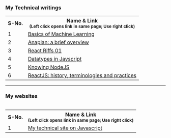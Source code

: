 <h3> My Technical writings </h3>

<table>
  
  <tr>
    <th> S-No. </th>
    <th> Name & Link <br> <sub> (Left click opens link in same page; Use right click) </sub> </th>
  </tr>

  <tr>
      <td> 1 </td>
    <td>  <a href='https://drive.google.com/file/d/1mHmzceedkVi-EhJ7b-a-280GczSw2tqc/view?usp=sharing' target='_blank'> Basics of Machine Learning </a></td>
</tr>

<tr>
    <td> 2 </td>
    <td>  
      <a href='https://drive.google.com/file/d/1aA8Yl99rXZ9vqt-4Iao2beXBJe4NNcK0/view?usp=sharing' target='_blank'> Anaplan: a brief overview </a></td>
</tr>

<tr>
    <td> 3 </td>
    <td>  
      <a href='https://drive.google.com/file/d/1Nxv_kz3tkZt3fwx86jUzPmt6f4OfZTV1/view?usp=drive_link' target='_blank'> React Riffs 01 </a></td>
</tr>

<tr>
    <td> 4 </td>
    <td>  
      <a href='https://drive.google.com/file/d/1bcxHzq8IMAzp21g3ooV0LY1zOI7kfXQl/view?usp=sharing' target='_blank'> Datatypes in Javscript
 </a></td>
</tr>

<tr>
    <td> 5 </td>
    <td>  
      <a href='https://drive.google.com/file/d/1VUIt4SEJZ2KNHz9KLT6x-QQiLy1SOj64/view?usp=sharing' target='_blank'> Knowing NodeJS </a> 
    </td>
</tr>

<tr>
    <td> 6 </td>
    <td>  
      <a href='https://drive.google.com/file/d/1LF669O8-dQlSGdHgj9DmJEMTo10a346r/view?usp=sharing' target='_blank'> ReactJS: history, terminologies and practices </a> 
    </td>
</tr>


</table>

<hr>

<table>

<h3> My websites </h3>

<table>

  <tr>
    <th> S-No. </th>
    <th> Name & Link <br> <sub> (Left click opens link in same page; Use right click) </sub> </th>
  </tr>

<tr>
      <td> 1 </td>
    <td>  <a href='https://justjs-ybgrq8p58ksg7d7k.builder-preview.com/' target='_blank'> My technical site on Javascript </a></td>
</tr>

  
</table>
